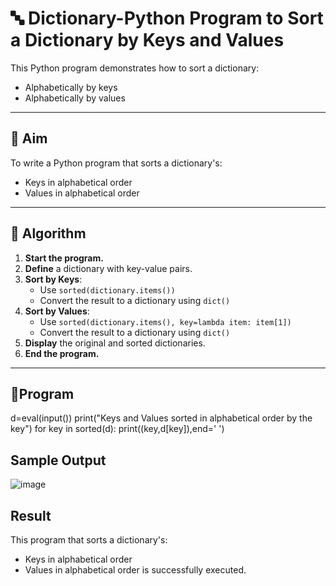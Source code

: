 # 🔤 Dictionary-Python Program to Sort a Dictionary by Keys and Values

This Python program demonstrates how to sort a dictionary:
- Alphabetically by keys
- Alphabetically by values

---

## 🎯 Aim

To write a Python program that sorts a dictionary's:
- Keys in alphabetical order
- Values in alphabetical order

---

## 🧠 Algorithm

1. **Start the program.**
2. **Define** a dictionary with key-value pairs.
3. **Sort by Keys**:
   - Use `sorted(dictionary.items())`
   - Convert the result to a dictionary using `dict()`
4. **Sort by Values**:
   - Use `sorted(dictionary.items(), key=lambda item: item[1])`
   - Convert the result to a dictionary using `dict()`
5. **Display** the original and sorted dictionaries.
6. **End the program.**

---

## 🧪Program
d=eval(input())
print("Keys and Values sorted in alphabetical order by the key")
for key in sorted(d):
    print((key,d[key]),end=' ')

## Sample Output
![image](https://github.com/user-attachments/assets/4c2cc83b-15b8-43ca-8236-c982dfea293a)

## Result
This program that sorts a dictionary's:
- Keys in alphabetical order
- Values in alphabetical order
is successfully executed.
